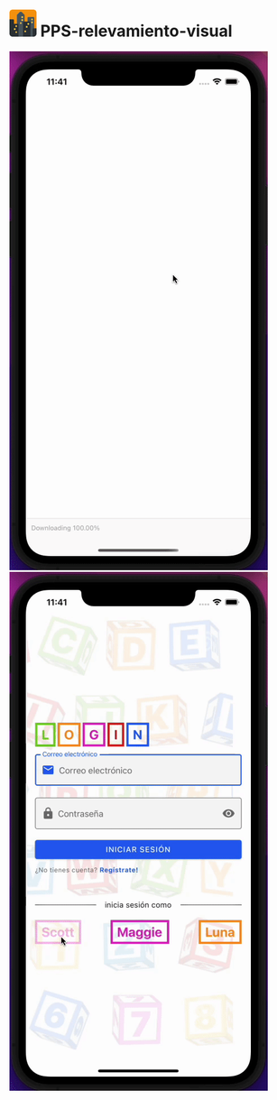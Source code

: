 # ![](./assets/favicon.png) PPS-relevamiento-visual 

![app-overview-1](./assets/gif/app-overview-1.gif)
![app-overview-2](./assets/gif/app-overview-2.gif)
